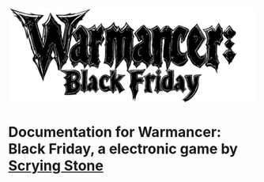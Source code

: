 ![Warmancer Logo](./assets/warmancer-black-01.png)

# Documentation for Warmancer: Black Friday, a electronic game by [Scrying Stone](https://scryingst.one/)